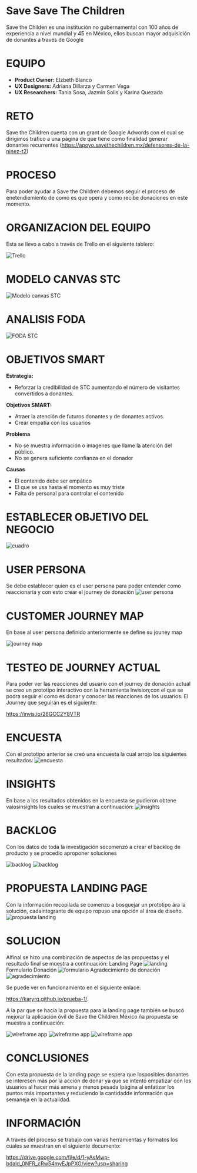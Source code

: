 # Save Save The Children

Save the Childen es una institución no gubernamental con 100 años de experiencia a nivel mundial y 45 en México, ellos buscan mayor adquisición de donantes a través de Google

# EQUIPO

* **Product Owner:** Elzbeth Blanco
* **UX Designers:** Adriana Dillarza y Carmen Vega
* **UX Researchers:** Tania Sosa, Jazmín Solis y Karina Quezada


# RETO

Save the Children cuenta con un grant de Google Adwords con el cual se
dirigimos tráfico a una página de que tiene como finalidad generar donantes
recurrentes (https://apoyo.savethechildren.mx/defensores-de-la-ninez-t2)

# PROCESO

Para poder ayudar a Save the Children debemos seguir el proceso de enetendiemiento de como es que opera y como recibe donaciones en este momento.

# ORGANIZACION DEL EQUIPO

Esta se llevo a cabo a través de Trello en el siguiente tablero:

![Trello](assets/images/trello.png)


# MODELO CANVAS STC

![Modelo canvas STC](assets/images/canvas.jpg)

# ANALISIS FODA

![FODA STC](assets/images/FODA.PNG)

# OBJETIVOS SMART

**Estrategia:** 
* Reforzar la credibilidad de STC aumentando el número de visitantes convertidos a donantes.

**Objetivos SMART:**
* Atraer la atención de futuros donantes y de donantes activos.
* Crear empatía con los usuarios

**Problema** 

* No se muestra información o imagenes que llame la atención del público.
* No se genera suficiente confianza en el donador


**Causas**
* El contenido debe ser empático
* El que se usa hasta el momento es muy triste
* Falta de personal para controlar el contenido

# ESTABLECER OBJETIVO DEL NEGOCIO

![cuadro](assets/images/cuadro.PNG)

# USER PERSONA

Se debe establecer quien es el user persona para poder entender como reaccionaría y con esto crear el journey de donación
![user persona](assets/images/user.PNG)

# CUSTOMER JOURNEY MAP

En base al user persona definido anteriormente se define su jouney map

![journey map](assets/images/journey.PNG)

# TESTEO DE JOURNEY ACTUAL

Para poder ver las reacciones del usuario con el journey de donación actual se creo un prototipo interactivo con la herramienta Invision;con el que se podra seguir el como es donar y conocer las reacciones de los usuarios. El Journey que seguirán es el siguiente:

https://invis.io/26GCC2Y8VTR

# ENCUESTA

Con el prototipo anterior se creó una encuesta la cual arrojo los siguientes resultados:
![encuesta](assets/images/encuesta.PNG)

# INSIGHTS

En base a los resultados obtenidos en la encuesta se pudieron obtene vaiosinsights los cuales se muestran a continuación:
![insights](assets/images/insights.PNG)

# BACKLOG

Con los datos de toda la investigación secomenzó a crear el backlog de producto y se procedio aproponer soluciones

![backlog](assets/images/backlog1.PNG)
![backlog](assets/images/backlog2.PNG)

# PROPUESTA LANDING PAGE

Con la información recopilada se comenzo a bosquejar un prototipo ára la solución, cadaintegrante de equipo ropuso una opción al área de diseño.
![propuesta landing](assets/images/propuesta.PNG)

# SOLUCION

Alfinal se hizo una combinación de aspectos de las propuestas y el resultado final se muestra a continuación:
Landing Page
![landing](assets/images/landing.PNG)
Formulario Donación
![formulario](assets/images/form.PNG)
Agradecimiento de donación
![agradecimiento](assets/images/gracias.PNG)

Se puede ver en funcionamiento en el siguiente enlace:

https://karyrq.github.io/prueba-1/.

A la par que se hacía la propuesta para la landing page también se buscó mejorar la aplicación óvil de Save the Children México ña propuesta se muestra a continuación:

![wireframe app](assets/images/w1.PNG)
![wireframe app](assets/images/w2.PNG)
![wireframe app](assets/images/w3.PNG)

# CONCLUSIONES

Con esta propuesta de la landing page se espera que losposibles donantes se interesen más por la acción de donar ya que se intentó empatizar con los usuarios al hacer más amena y menos pesada lpágina al enfatizar los puntos más importantes y reduciendo la cantidadde información que semaneja en la actualidad.

# INFORMACIÓN

A través del proceso se trabajo con varias herramientas y formatos los cuales se muestran en el siguiente documento:

https://drive.google.com/file/d/1-yAsMwp-bdald_0NFR_cRw54myEJpPXG/view?usp=sharing

